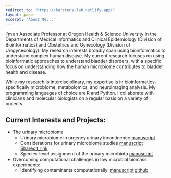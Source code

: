 ```yaml
---
redirect_to: "https://karstens-lab.netlify.app/"
layout: page
excerpt: "About Me..."
---
```


I'm an Associate Professor at Oregon Health & Science University in the Departments of Medical Informatics and Clinical Epidemiology (Division of Bioinformatics) and Obstetrics and Gynecology (Division of Urogynecology).  My research interests broadly span using bioinformatics to understand complex human disease. My current research focuses on using bioinformatic approaches to understand bladder disorders, with a specific focus on understanding how the human microbiome contributes to bladder health and disease.  

While my research is interdisciplinary, my expertise is in bioinformatics- specifically microbiome, metabolomics, and neuroimaging analysis. My programming languages of choice are R and Python.  I collaborate with clinicians and molecular biologists on a regular basis on a variety of projects. 

## Current Interests and Projects:

- The urinary microbiome
  - Urinary microbiome in urgency urinary incontinence [manuscript](https://www.frontiersin.org/articles/10.3389/fcimb.2016.00078/full)
  - Considerations for urinary microbiome studies [manuscript](https://www.nature.com/articles/s41585-018-0104-z) [SharedIt_link](https://rdcu.be/bAhbh)
  - Species-level assignment of the urinary microbiota [manuscript](https://doi.org/10.1128/msystems.00518-21)
- Overcoming computational challenges in low microbial biomass experiments: 
  - Identifying contaminants computationally: [manuscript](https://msystems.asm.org/content/4/4/e00290-19) [github](https://lakarstens.github.io/ControllingContaminants16S/Analyses/ControllingContaminants16S.html)


